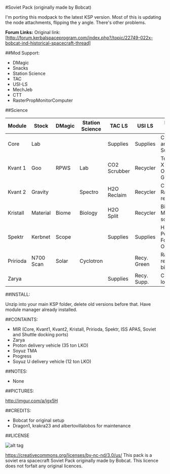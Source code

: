 #Soviet Pack (originally made by Bobcat)

I'm porting this modpack to the latest KSP version. Most of this is updating the node attachments, flipping the y angle.
There's other problems.

**Forum Links:**
Original link: [http://forum.kerbalspaceprogram.com/index.php?/topic/22749-022x-bobcat-ind-historical-spacecraft-thread]

##Mod Support:

* DMagic
* Snacks
* Station Science
* TAC
* USI-LS
* MechJeb
* CTT
* RasterPropMonitorComputer

##Science

| Module   | Stock     | DMagic  | Station Science | TAC LS      | USI LS     |Historical Purpose                   |
|----------|-----------|---------|-----------------|-------------|------------|-------------------------------------|
| Core     | Lab       |         |                 | Supplies    | Supplies   | Core Lab and Life Support           |
| Kvant 1  | Goo       |  RPWS   | Lab             | CO2 Scrubber| Recycler   | Telescopes X-Ray Oxygen Generation  |
| Kvant 2  | Gravity   |         | Spectro         | H2O Reclaim | Recycler   | Cargo X-Ray Water recalamation      |
| Kristall | Material  |  Biome  | Biology         | H2O Split   | Recycler   | Biotech, Material science           |
| Spektr   | Kerbnet   |  Scope  |                 | Supplies    | Supplies   | Hab, Solar, Power, Food, Observation|
| Pririoda | N700 Scan |  Solar  | Cyclotron       |             | Recy. Green| Radar resource, biomes              |
| Zarya	   |           |         |                 | Supplies    | Recy. Supp.|Core and logistics                   |


##INSTALL:

Unzip into your main KSP folder, delete old versions before that. Have module manager already installed.

##CONTAINTS:

* MIR (Core, Kvant1, Kvant2, Kristall, Pririoda, Spektr, ISS APAS, Soviet and Shuttle docking ports)
* Zarya
* Proton delivery vehicle (35 ton LKO)
* Soyuz TMA
* Progress
* Soyuz U delivery vehicle (12 ton LKO)

##NOTES:

* None

##PICTURES:

http://imgur.com/a/jgx5H

##CREDITS:

* Bobcat for original setup
* Dragon1, krakra23 and albertovillalobos for maintenance

##LICENSE

![alt tag](https://licensebuttons.net/l/by-nc-nd/3.0/88x31.png)

https://creativecommons.org/licenses/by-nc-nd/3.0/us/
This pack is a soviet era spacecraft Soviet Pack originally made by Bobcat. This licence does not forfait any original licences.

